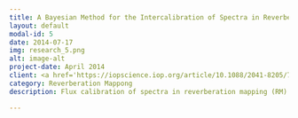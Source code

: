 ```yaml
---
title: A Bayesian Method for the Intercalibration of Spectra in Reverberation Mapping 
layout: default
modal-id: 5
date: 2014-07-17
img: research_5.png
alt: image-alt
project-date: April 2014
client: <a href='https://iopscience.iop.org/article/10.1088/2041-8205/786/1/L6'>Li et al. 2014, ApJL, 786, 6</a>
category: Reverberation Mappong
description: Flux calibration of spectra in reverberation mapping (RM) is most often performed by assuming the flux constancy of some specified narrow emission lines, which stem from an extended region that is sometimes partially spatially resolved, in contrast to the point-like broad-line region and the central continuum source. The inhomogeneous aperture geometries used among different observation sets in a joint monitoring campaign introduce systematic deviations to the fluxes of broad lines and central continuum, and intercalibration over these data sets is required. As an improvement to the previous empirical correction performed by comparing the (nearly) contemporaneous observation points, we describe a feasible Bayesian method that obviates the need for (nearly) contemporaneous observations, naturally incorporates physical models of flux variations, and fully takes into account the measurement errors. In particular, it fits all the data sets simultaneously regardless of samplings and makes use of all of the information in the data sets. A Markov Chain Monte Carlo implementation is employed to recover the parameters and uncertainties for intercalibration. Application to the RM data sets of NGC 5548 with joint monitoring shows the high fidelity of our method. 

---
```


